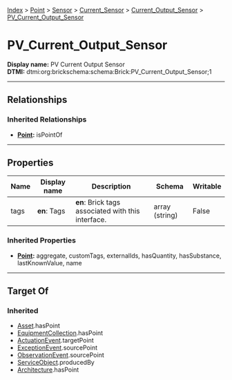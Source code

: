 [Index](../../../../Index.md) > [Point](../../../Point.md) > [Sensor](../../Sensor.md) > [Current_Sensor](../Current_Sensor.md) > [Current_Output_Sensor](Current_Output_Sensor.md) > [PV_Current_Output_Sensor](#)
# PV_Current_Output_Sensor

**Display name:** PV Current Output Sensor<br />
**DTMI:** dtmi:org:brickschema:schema:Brick:PV_Current_Output_Sensor;1

---

## Relationships

### Inherited Relationships
* **[Point](../../../Point.md):** isPointOf

---

## Properties

|Name|Display name|Description|Schema|Writable|
|-|-|-|-|-|
|tags|**en**: Tags|**en**: Brick tags associated with this interface.|array (string)|False|
### Inherited Properties
* **[Point](../../../Point.md):** aggregate, customTags, externalIds, hasQuantity, hasSubstance, lastKnownValue, name

---

## Target Of
### Inherited
* [Asset](../../../../Asset/Asset.md).hasPoint
* [EquipmentCollection](../../../../Collection/EquipmentCollection.md).hasPoint
* [ActuationEvent](../../../../Event/PointEvent/ActuationEvent.md).targetPoint
* [ExceptionEvent](../../../../Event/PointEvent/ExceptionEvent.md).sourcePoint
* [ObservationEvent](../../../../Event/PointEvent/ObservationEvent.md).sourcePoint
* [ServiceObject](../../../../Information/ServiceObject/ServiceObject.md).producedBy
* [Architecture](../../../../Space/Architecture/Architecture.md).hasPoint
